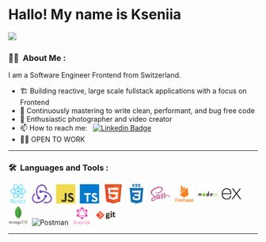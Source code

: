 # Hallo! My name is Kseniia 

<div >
  <img src="https://media.giphy.com/media/hpXdHPfFI5wTABdDx9/giphy.gif" width="400" object-fit="cover"/>
</div>

### :woman_technologist: &nbsp;About Me :

I am a Software Engineer Frontend from Switzerland.

- :building_construction:  Building reactive, large scale fullstack applications with a focus on Frontend
- :dart: Continuously mastering to write clean, performant, and bug free code
- :camera_flash: Enthusiastic photographer and video creator
- 📫 How to reach me: &nbsp; [![Linkedin Badge](https://img.shields.io/badge/-KseniiaDzhigun-blue?style=flat&logo=Linkedin&logoColor=white)](https://www.linkedin.com/in/kseniia-dzhigun-460327112/)
- :superhero_woman: OPEN TO WORK

---

### 🛠 &nbsp;Languages and Tools :

<p>
<img src="https://github.com/devicons/devicon/blob/master/icons/react/react-original-wordmark.svg" title="React" alt="React" width="40" height="40"/>&nbsp;
<img src="https://github.com/devicons/devicon/blob/master/icons/redux/redux-original.svg" title="Redux" alt="Redux " width="40" height="40"/>&nbsp;
<img src="https://github.com/devicons/devicon/blob/master/icons/javascript/javascript-original.svg" title="JavaScript" alt="JavaScript" width="40" height="40"/>&nbsp;
<img src="https://github.com/devicons/devicon/blob/master/icons/typescript/typescript-original.svg" title="TypeScript" alt="TypeScript" width="40" height="40"/>&nbsp;  
<img src="https://github.com/devicons/devicon/blob/master/icons/html5/html5-original.svg" title="HTML5" alt="HTML" width="40" height="40"/>&nbsp;
<img src="https://github.com/devicons/devicon/blob/master/icons/css3/css3-plain-wordmark.svg"  title="CSS3" alt="CSS" width="40" height="40"/>&nbsp;
<img src="https://github.com/devicons/devicon/blob/master/icons/sass/sass-original.svg"  title="Sass" alt="Sass" width="40" height="40"/>&nbsp;
<img src="https://github.com/devicons/devicon/blob/master/icons/firebase/firebase-plain-wordmark.svg" title="Firebase" alt="Firebase" width="40" height="40"/>&nbsp;
<img src="https://github.com/devicons/devicon/blob/master/icons/nodejs/nodejs-original-wordmark.svg" title="NodeJS" alt="NodeJS" width="40" height="40"/>&nbsp;
<img src="https://github.com/devicons/devicon/blob/master/icons/express/express-original.svg" title="Express" alt="Express" width="40" height="40"/>&nbsp;
<img src="https://github.com/devicons/devicon/blob/master/icons/mongodb/mongodb-original-wordmark.svg" title="MongoDB" alt="MongoDB" width="40" height="40"/>&nbsp;
<img src="https://www.vectorlogo.zone/logos/getpostman/getpostman-icon.svg" title="Postman"  alt="Postman" width="40" height="40"/>&nbsp;
<img src="https://github.com/devicons/devicon/blob/master/icons/graphql/graphql-plain-wordmark.svg" title="GraphQL"  alt="GraphQL" width="40" height="40"/>&nbsp;
<img src="https://github.com/devicons/devicon/blob/master/icons/git/git-original-wordmark.svg" title="Git" **alt="Git" width="40" height="40"/>&nbsp;
</p>

---

<!-- ### 🔥 &nbsp; My Stats :
[![GitHub Streak](http://github-readme-streak-stats.herokuapp.com?user=KseniiaDzhigun&date_format=j%20M%5B%20Y%5D&card_width=494)](https://git.io/streak-stats)

[![Top Langs](https://github-readme-stats.vercel.app/api/top-langs/?username=KseniiaDzhigun&layout=compact)](https://github.com/anuraghazra/github-readme-stats) -->
